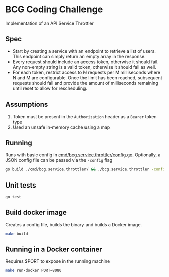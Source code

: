 # BCG Coding Challenge

Implementation of an API Service Throttler

## Spec

- Start by creating a service with an endpoint to retrieve a list of users. This endpoint can simply return an empty array in the response.
- Every request should include an access token, otherwise it should fail. Any non-empty string is a valid token, otherwise it should fail as well.
- For each token, restrict access to N requests per M milliseconds where N and M are configurable. Once the limit has been reached, subsequent requests should fail and provide the amount of milliseconds remaining until reset to allow for rescheduling.

## Assumptions

1. Token must be present in the `Authorization` header as a `Bearer` token type
2. Used an unsafe in-memory cache using a map

## Running

Runs with basic config in [cmd/bcg.service.throttler/config.go](cmd/bcg.service.throttler/config.go).
Optionally, a JSON config file can be passed via the `-config` flag

```sh
go build ./cmd/bcg.service.throttler/ && ./bcg.service.throttler -config config.json
```

## Unit tests

```sh
go test
```

## Build docker image

Creates a config file, builds the binary and builds a Docker image.

```sh
make build
```

## Running in a Docker container

Requires $PORT to expose in the running machine

```sh
make run-docker PORT=8080
```